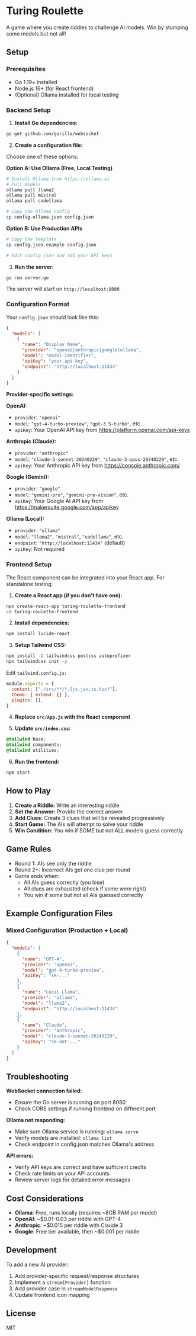 # Turing Roulette

A game where you create riddles to challenge AI models. Win by stumping some models but not all!

## Setup

### Prerequisites

- Go 1.19+ installed
- Node.js 16+ (for React frontend)
- (Optional) Ollama installed for local testing

### Backend Setup

1. **Install Go dependencies:**
```bash
go get github.com/gorilla/websocket
```

2. **Create a configuration file:**

Choose one of these options:

**Option A: Use Ollama (Free, Local Testing)**
```bash
# Install Ollama from https://ollama.ai
# Pull models
ollama pull llama2
ollama pull mistral
ollama pull codellama

# Copy the Ollama config
cp config-ollama.json config.json
```

**Option B: Use Production APIs**
```bash
# Copy the template
cp config.json.example config.json

# Edit config.json and add your API keys
```

3. **Run the server:**
```bash
go run server.go
```

The server will start on `http://localhost:8080`

### Configuration Format

Your `config.json` should look like this:

```json
{
  "models": [
    {
      "name": "Display Name",
      "provider": "openai|anthropic|google|ollama",
      "model": "model-identifier",
      "apiKey": "your-api-key",
      "endpoint": "http://localhost:11434"
    }
  ]
}
```

**Provider-specific settings:**

**OpenAI:**
- `provider`: `"openai"`
- `model`: `"gpt-4-turbo-preview"`, `"gpt-3.5-turbo"`, etc.
- `apiKey`: Your OpenAI API key from https://platform.openai.com/api-keys

**Anthropic (Claude):**
- `provider`: `"anthropic"`
- `model`: `"claude-3-sonnet-20240229"`, `"claude-3-opus-20240229"`, etc.
- `apiKey`: Your Anthropic API key from https://console.anthropic.com/

**Google (Gemini):**
- `provider`: `"google"`
- `model`: `"gemini-pro"`, `"gemini-pro-vision"`, etc.
- `apiKey`: Your Google AI API key from https://makersuite.google.com/app/apikey

**Ollama (Local):**
- `provider`: `"ollama"`
- `model`: `"llama2"`, `"mistral"`, `"codellama"`, etc.
- `endpoint`: `"http://localhost:11434"` (default)
- `apiKey`: Not required

### Frontend Setup

The React component can be integrated into your React app. For standalone testing:

1. **Create a React app (if you don't have one):**
```bash
npx create-react-app turing-roulette-frontend
cd turing-roulette-frontend
```

2. **Install dependencies:**
```bash
npm install lucide-react
```

3. **Setup Tailwind CSS:**
```bash
npm install -D tailwindcss postcss autoprefixer
npx tailwindcss init -p
```

Edit `tailwind.config.js`:
```js
module.exports = {
  content: ["./src/**/*.{js,jsx,ts,tsx}"],
  theme: { extend: {} },
  plugins: [],
}
```

4. **Replace `src/App.js` with the React component**

5. **Update `src/index.css`:**
```css
@tailwind base;
@tailwind components;
@tailwind utilities;
```

6. **Run the frontend:**
```bash
npm start
```

## How to Play

1. **Create a Riddle:** Write an interesting riddle
2. **Set the Answer:** Provide the correct answer
3. **Add Clues:** Create 3 clues that will be revealed progressively
4. **Start Game:** The AIs will attempt to solve your riddle
5. **Win Condition:** You win if SOME but not ALL models guess correctly

## Game Rules

- Round 1: AIs see only the riddle
- Round 2+: Incorrect AIs get one clue per round
- Game ends when:
  - All AIs guess correctly (you lose)
  - All clues are exhausted (check if some were right)
  - You win if some but not all AIs guessed correctly

## Example Configuration Files

### Mixed Configuration (Production + Local)
```json
{
  "models": [
    {
      "name": "GPT-4",
      "provider": "openai",
      "model": "gpt-4-turbo-preview",
      "apiKey": "sk-..."
    },
    {
      "name": "Local Llama",
      "provider": "ollama",
      "model": "llama2",
      "endpoint": "http://localhost:11434"
    },
    {
      "name": "Claude",
      "provider": "anthropic",
      "model": "claude-3-sonnet-20240229",
      "apiKey": "sk-ant-..."
    }
  ]
}
```

## Troubleshooting

**WebSocket connection failed:**
- Ensure the Go server is running on port 8080
- Check CORS settings if running frontend on different port

**Ollama not responding:**
- Make sure Ollama service is running: `ollama serve`
- Verify models are installed: `ollama list`
- Check endpoint in config.json matches Ollama's address

**API errors:**
- Verify API keys are correct and have sufficient credits
- Check rate limits on your API accounts
- Review server logs for detailed error messages

## Cost Considerations

- **Ollama**: Free, runs locally (requires ~8GB RAM per model)
- **OpenAI**: ~$0.01-0.03 per riddle with GPT-4
- **Anthropic**: ~$0.015 per riddle with Claude 3
- **Google**: Free tier available, then ~$0.001 per riddle

## Development

To add a new AI provider:

1. Add provider-specific request/response structures
2. Implement a `stream[Provider]` function
3. Add provider case in `streamModelResponse`
4. Update frontend icon mapping

## License

MIT
